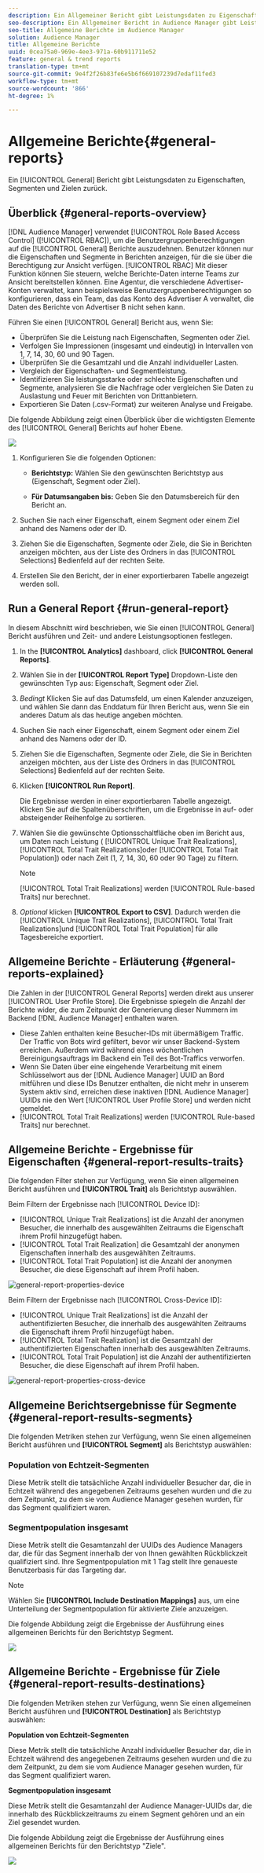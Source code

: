 ```yaml
---
description: Ein Allgemeiner Bericht gibt Leistungsdaten zu Eigenschaften, Segmenten und Zielen zurück.
seo-description: Ein Allgemeiner Bericht in Audience Manager gibt Leistungsdaten zu Eigenschaften, Segmenten und Zielen zurück.
seo-title: Allgemeine Berichte im Audience Manager
solution: Audience Manager
title: Allgemeine Berichte
uuid: 0cea75a0-969e-4ee3-971a-60b911711e52
feature: general & trend reports
translation-type: tm+mt
source-git-commit: 9e4f2f26b83fe6e5b6f669107239d7edaf11fed3
workflow-type: tm+mt
source-wordcount: '866'
ht-degree: 1%

---
```



# Allgemeine Berichte{#general-reports}

Ein [!UICONTROL General] Bericht gibt Leistungsdaten zu Eigenschaften, Segmenten und Zielen zurück.

## Überblick {#general-reports-overview}

<!-- 

c_general_reports.xml

 -->

[!DNL Audience Manager] verwendet [!UICONTROL Role Based Access Control] ([!UICONTROL RBAC]), um die Benutzergruppenberechtigungen auf die [!UICONTROL General] Berichte auszudehnen. Benutzer können nur die Eigenschaften und Segmente in Berichten anzeigen, für die sie über die Berechtigung zur Ansicht verfügen. [!UICONTROL RBAC] Mit dieser Funktion können Sie steuern, welche Berichte-Daten interne Teams zur Ansicht bereitstellen können. Eine Agentur, die verschiedene Advertiser-Konten verwaltet, kann beispielsweise Benutzergruppenberechtigungen so konfigurieren, dass ein Team, das das Konto des Advertiser A verwaltet, die Daten des Berichte von Advertiser B nicht sehen kann.

Führen Sie einen [!UICONTROL General] Bericht aus, wenn Sie:

* Überprüfen Sie die Leistung nach Eigenschaften, Segmenten oder Ziel.
* Verfolgen Sie Impressionen (insgesamt und eindeutig) in Intervallen von 1, 7, 14, 30, 60 und 90 Tagen.
* Überprüfen Sie die Gesamtzahl und die Anzahl individueller Lasten.
* Vergleich der Eigenschaften- und Segmentleistung.
* Identifizieren Sie leistungsstarke oder schlechte Eigenschaften und Segmente, analysieren Sie die Nachfrage oder vergleichen Sie Daten zu Auslastung und Feuer mit Berichten von Drittanbietern.
* Exportieren Sie Daten (.csv-Format) zur weiteren Analyse und Freigabe.

Die folgende Abbildung zeigt einen Überblick über die wichtigsten Elemente des [!UICONTROL General] Berichts auf hoher Ebene.

![](assets/general_reports.png)

1. Konfigurieren Sie die folgenden Optionen:

   * **Berichtstyp:** Wählen Sie den gewünschten Berichtstyp aus (Eigenschaft, Segment oder Ziel).

   * **Für Datumsangaben bis:** Geben Sie den Datumsbereich für den Bericht an.

2. Suchen Sie nach einer Eigenschaft, einem Segment oder einem Ziel anhand des Namens oder der ID.
3. Ziehen Sie die Eigenschaften, Segmente oder Ziele, die Sie in Berichten anzeigen möchten, aus der Liste des Ordners in das [!UICONTROL Selections] Bedienfeld auf der rechten Seite.
4. Erstellen Sie den Bericht, der in einer exportierbaren Tabelle angezeigt werden soll.

## Run a General Report {#run-general-report}

In diesem Abschnitt wird beschrieben, wie Sie einen [!UICONTROL General] Bericht ausführen und Zeit- und andere Leistungsoptionen festlegen.

<!-- 

t_run_general_report.xml

 -->

1. In the **[!UICONTROL Analytics]** dashboard, click **[!UICONTROL General Reports]**.
1. Wählen Sie in der **[!UICONTROL Report Type]** Dropdown-Liste den gewünschten Typ aus: Eigenschaft, Segment oder Ziel.
1. *Bedingt* Klicken Sie auf das Datumsfeld, um einen Kalender anzuzeigen, und wählen Sie dann das Enddatum für Ihren Bericht aus, wenn Sie ein anderes Datum als das heutige angeben möchten.
1. Suchen Sie nach einer Eigenschaft, einem Segment oder einem Ziel anhand des Namens oder der ID.
1. Ziehen Sie die Eigenschaften, Segmente oder Ziele, die Sie in Berichten anzeigen möchten, aus der Liste des Ordners in das [!UICONTROL Selections] Bedienfeld auf der rechten Seite.
1. Klicken **[!UICONTROL Run Report]**.

   Die Ergebnisse werden in einer exportierbaren Tabelle angezeigt. Klicken Sie auf die Spaltenüberschriften, um die Ergebnisse in auf- oder absteigender Reihenfolge zu sortieren.
1. Wählen Sie die gewünschte Optionsschaltfläche oben im Bericht aus, um Daten nach Leistung ( [!UICONTROL Unique Trait Realizations], [!UICONTROL Total Trait Realizations]oder [!UICONTROL Total Trait Population]) oder nach Zeit (1, 7, 14, 30, 60 oder 90 Tage) zu filtern.

   >[!NOTE]
   >
   >[!UICONTROL Total Trait Realizations] werden [!UICONTROL Rule-based Traits] nur berechnet.

1. *Optional* klicken **[!UICONTROL Export to CSV]**. Dadurch werden die [!UICONTROL Unique Trait Realizations], [!UICONTROL Total Trait Realizations]und [!UICONTROL Total Trait Population] für alle Tagesbereiche exportiert.

## Allgemeine Berichte - Erläuterung {#general-reports-explained}

Die Zahlen in der [!UICONTROL General Reports] werden direkt aus unserer [!UICONTROL User Profile Store]. Die Ergebnisse spiegeln die Anzahl der Berichte wider, die zum Zeitpunkt der Generierung dieser Nummern im Backend [!DNL Audience Manager] enthalten waren.

* Diese Zahlen enthalten keine Besucher-IDs mit übermäßigem Traffic. Der Traffic von Bots wird gefiltert, bevor wir unser Backend-System erreichen. Außerdem wird während eines wöchentlichen Bereinigungsauftrags im Backend ein Teil des Bot-Traffics verworfen.
* Wenn Sie Daten über eine eingehende Verarbeitung mit einem Schlüsselwort aus der [!DNL Audience Manager] UUID an Bord mitführen und diese IDs Benutzer enthalten, die nicht mehr in unserem System aktiv sind, erreichen diese inaktiven [!DNL Audience Manager] UUIDs nie den Wert [!UICONTROL User Profile Store] und werden nicht gemeldet.
* [!UICONTROL Total Trait Realizations] werden [!UICONTROL Rule-based Traits] nur berechnet.

## Allgemeine Berichte - Ergebnisse für Eigenschaften {#general-report-results-traits}

Die folgenden Filter stehen zur Verfügung, wenn Sie einen allgemeinen Bericht ausführen und **[!UICONTROL Trait]** als Berichtstyp auswählen.

Beim Filtern der Ergebnisse nach [!UICONTROL Device ID]:

* [!UICONTROL Unique Trait Realizations] ist die Anzahl der anonymen Besucher, die innerhalb des ausgewählten Zeitraums die Eigenschaft ihrem Profil hinzugefügt haben.
* [!UICONTROL Total Trait Realization] die Gesamtzahl der anonymen Eigenschaften innerhalb des ausgewählten Zeitraums.
* [!UICONTROL Total Trait Population] ist die Anzahl der anonymen Besucher, die diese Eigenschaft auf ihrem Profil haben.

![general-report-properties-device](assets/general-report-traits-deviceid.png)

Beim Filtern der Ergebnisse nach [!UICONTROL Cross-Device ID]:

* [!UICONTROL Unique Trait Realizations] ist die Anzahl der authentifizierten Besucher, die innerhalb des ausgewählten Zeitraums die Eigenschaft ihrem Profil hinzugefügt haben.
* [!UICONTROL Total Trait Realization] ist die Gesamtzahl der authentifizierten Eigenschaften innerhalb des ausgewählten Zeitraums.
* [!UICONTROL Total Trait Population] ist die Anzahl der authentifizierten Besucher, die diese Eigenschaft auf ihrem Profil haben.

![general-report-properties-cross-device](assets/general-report-traits-cross-device.png)

<!-- 
### Unique Trait Realizations

This metric represents the unique number of [Audience Manager Unique User IDs (UUID)](../reference/ids-in-aam.md) that qualified for the trait in your selected time range. For example, if a user visited your homepage three times on 10/1, you would see one Unique Trait Realization.

### Total Trait Realizations

This metric represents the total amount of trait fires for the trait in your selected time range. For example, if a user visited your homepage, then navigated to your tech news and your sports news sections, they would appear in the General Report as three total trait realizations, and one unique trait realization.

### Total Trait Population

This metric represents the total amount of Audience Manager UUIDs that are currently qualified for the trait. Use this number to understand the total amount of users you could use for segmentation and targeting. Typically, users remain part of a trait for [120 days](../features/traits/create-onboarded-rule-based-traits.md#set-expiration-interval). For example, a user visiting your homepage three times today and never returning afterwards, would remain as a user in this population every day until 120 days from now. At the 120 day mark, they would be removed from the population. Read our [Trait and Segment Qualification Reference](../features/traits/trait-and-segment-qualification-reference.md) for more examples on the difference between Unique Trait Realizations and Total Trait Population.

The illustration below shows the results of running a general report for the Trait report type. -->
<!-- 
![](assets/general_reports_metrics.png) -->


## Allgemeine Berichtsergebnisse für Segmente {#general-report-results-segments}

Die folgenden Metriken stehen zur Verfügung, wenn Sie einen allgemeinen Bericht ausführen und **[!UICONTROL Segment]** als Berichtstyp auswählen:

### Population von Echtzeit-Segmenten

Diese Metrik stellt die tatsächliche Anzahl individueller Besucher dar, die in Echtzeit während des angegebenen Zeitraums gesehen wurden und die zu dem Zeitpunkt, zu dem sie vom Audience Manager gesehen wurden, für das Segment qualifiziert waren.

### Segmentpopulation insgesamt

Diese Metrik stellt die Gesamtanzahl der UUIDs des Audience Managers dar, die für das Segment innerhalb der von Ihnen gewählten Rückblickzeit qualifiziert sind. Ihre Segmentpopulation mit 1 Tag stellt Ihre genaueste Benutzerbasis für das Targeting dar.

>[!NOTE]
>
>Wählen Sie **[!UICONTROL Include Destination Mappings]** aus, um eine Unterteilung der Segmentpopulation für aktivierte Ziele anzuzeigen.

Die folgende Abbildung zeigt die Ergebnisse der Ausführung eines allgemeinen Berichts für den Berichtstyp Segment.

![](assets/general_reports_segment_metrics.png)

## Allgemeine Berichte - Ergebnisse für Ziele {#general-report-results-destinations}

Die folgenden Metriken stehen zur Verfügung, wenn Sie einen allgemeinen Bericht ausführen und **[!UICONTROL Destination]** als Berichtstyp auswählen:

**Population von Echtzeit-Segmenten**

Diese Metrik stellt die tatsächliche Anzahl individueller Besucher dar, die in Echtzeit während des angegebenen Zeitraums gesehen wurden und die zu dem Zeitpunkt, zu dem sie vom Audience Manager gesehen wurden, für das Segment qualifiziert waren.

**Segmentpopulation insgesamt**

Diese Metrik stellt die Gesamtanzahl der Audience Manager-UUIDs dar, die innerhalb des Rückblickzeitraums zu einem Segment gehören und an ein Ziel gesendet wurden.

Die folgende Abbildung zeigt die Ergebnisse der Ausführung eines allgemeinen Berichts für den Berichtstyp &quot;Ziele&quot;.

![](assets/general_reports_destinations.png)
